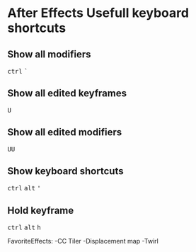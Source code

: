 <h1>After Effects Usefull keyboard shortcuts</h1>

<h2>Show all modifiers</h2>
<kbd>ctrl</kbd> <kbd>`</kbd>
<br>

<h2>Show all edited keyframes</h2>
<kbd>U</kbd> 
<br>

<h2>Show all edited modifiers</h2>
<kbd>U</kbd><kbd>U</kbd>
<br>

<h2>Show keyboard shortcuts</h2>
<kbd>ctrl</kbd> <kbd>alt</kbd> <kbd>'</kbd>
<br>

<h2>Hold keyframe</h2>
<kbd>ctrl</kbd> <kbd>alt</kbd> <kbd>h</kbd>
<br>


FavoriteEffects:
-CC Tiler
-Displacement map
-Twirl

